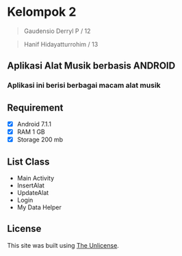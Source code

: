 # Kelompok 2 
 > Gaudensio Derryl P / 12
 
 > Hanif Hidayatturrohim / 13
## Aplikasi Alat Musik berbasis ANDROID
### Aplikasi ini berisi berbagai macam alat musik
## Requirement
- [x] Android 7.1.1
- [x] RAM 1 GB
- [x] Storage 200 mb
## List Class
- Main Activity
- InsertAlat
- UpdateAlat
- Login
- My Data Helper

## License
This site was built using [The Unlicense](https://github.com/gaudensio/android/blob/master/LICENSE).
